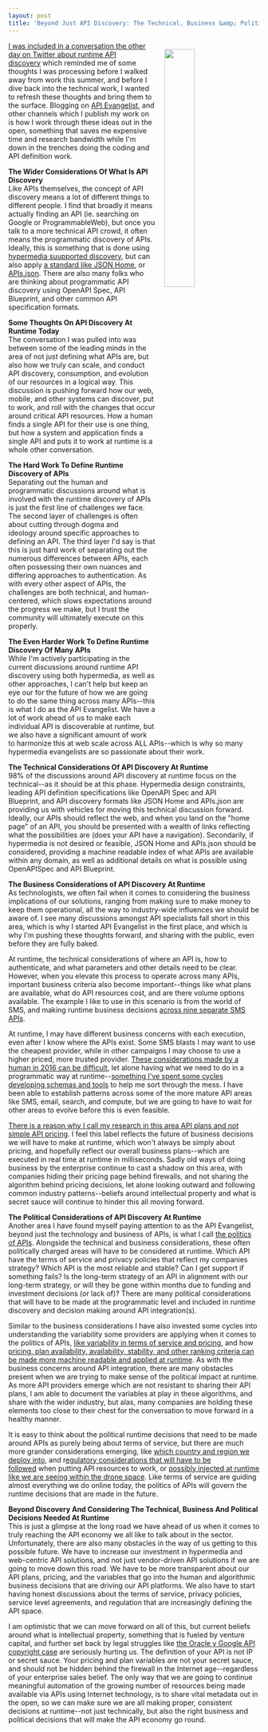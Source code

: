 ```yaml
---
layout: post
title: 'Beyond Just API Discovery: The Technical, Business &amp; Political Decisions Needed At Runtime'
---
```

<p><img style="padding: 15px;" src="https://s3.amazonaws.com/kinlane-productions/bw-icons/bw-runtime-api.png" alt="" width="35%" align="right" /></p>
<p><a href="https://twitter.com/steveklabnik/status/769658220159836160">I was included in a conversation the other day on Twitter about runtime API discovery</a>&nbsp;which reminded me of some thoughts I was processing before I walked away from work this summer, and before I dive back into the technical work, I wanted to refresh these thoughts and bring them to the surface. Blogging on <a href="http://apievangelist.com">API Evangelist</a>, and other channels which I publish my work on is how I work through these ideas out in the open, something that saves me expensive time and research bandwidth while I'm down in the trenches doing the coding and API definition work.</p>
<p><strong>The Wider Considerations Of What Is API Discovery</strong><br />Like APIs themselves, the concept of API discovery means a lot of different things to different people. I find that broadly it means actually&nbsp;finding an API (ie. searching on Google or ProgrammableWeb), but once you talk to a more technical API crowd, it often means the programmatic discovery of APIs. Ideally, this is something that is done using <a href="https://en.wikipedia.org/wiki/HATEOAS">hypermedia suupported discovery</a>, but can also apply <a href="https://tools.ietf.org/html/draft-nottingham-json-home-02">a standard like JSON Home</a>, or <a href="http://apisjson.org">APIs.json</a>. There are also many folks who are thinking about programmatic API discovery using OpenAPI Spec, API Blueprint, and other common API specification formats.</p>
<p><strong>Some Thoughts On API Discovery At Runtime Today</strong><br />The conversation I was pulled into was between some of the leading minds in the area of not just defining what APIs are, but also how we truly can scale, and conduct API discovery, consumption, and evolution of our resources in a logical way. This discussion is pushing forward how our web, mobile, and other systems can discover, put to work, and roll with the changes that occur around critical API resources. How a human finds a single API for their use&nbsp;is one thing, but how a system and application finds a single API and puts it to work at runtime is a whole other conversation.</p>
<p><strong>The Hard Work To Define Runtime Discovery of APIs</strong><br />Separating out the human and programmatic discussions around what is involved with the runtime discovery of APIs is just the first&nbsp;line of challenges&nbsp;we face. The second layer of challenges is often about cutting through dogma and ideology&nbsp;around specific approaches to defining an API. The third layer I'd say is that this is just hard work of separating out the numerous differences between APIs, each often possessing their own nuances&nbsp;and differing approaches to authentication. As with every other aspect of APIs, the challenges are both technical, and human-centered, which slows expectations around the progress we make, but I trust the community will ultimately execute on this properly.&nbsp;</p>
<p><strong>The Even Harder Work To Define Runtime Discovery Of Many APIs</strong><br />While I'm actively participating in the current discussions around runtime API discovery using both hypermedia, as well as other approaches, I can't help but keep an eye our for the future of how we are going to do the same thing across many APIs--this is what I do as the API Evangelist. We have a lot of work ahead of us to make each individual API is discoverable at runtime, but we also have a significant amount of work to harmonize this at web scale across ALL APIs--which is why so many hypermedia evangelists are so passionate about their work.&nbsp;</p>
<p><strong>The Technical Considerations Of API Discovery At Runtime</strong><br />98% of the discussions around API discovery at runtime focus on the technical--as it should be at this phase. Hypermedia design constraints, leading API definition specifications like OpenAPI Spec and API Blueprint,&nbsp;and API discovery formats like JSON Home and APIs.json are providing us with vehicles for moving this technical discussion forward. Ideally, our APIs should reflect the web, and when you land on the "home page" of an API, you should be presented with a wealth of links reflecting what the possibilities are (does your API have a navigation). Secondarily, if hypermedia is not desired or feasible, JSON Home and APIs.json should be considered, providing a machine readable index of what APIs are available within any domain, as well as additional details on what is possible using OpenAPISpec and API Blueprint.</p>
<p><strong>The Business Considerations of API Discovery At Runtime</strong><br />As technologists, we often fail when it comes to considering the business implications of our solutions, ranging from making sure to make money to keep them operational, all the way to industry-wide influences we should be aware of. I see many discussions amongst API specialists fall short in this area, which is why I started API Evangelist in the first place, and which is why I'm pushing these thoughts forward, and sharing with the public, even before they are fully baked. &nbsp;</p>
<p>At runtime, the technical considerations of where an API is, how to authenticate, and what parameters and other details need to be clear. However, when you elevate this process to operate across many APIs, important business criteria also become important--things like what plans are available, what do API resources cost, and are there volume options available. The example I like to use in this scenario is from the world of SMS, and making runtime business decisions&nbsp;<a href="http://sms.stack.network/apis.json">across nine separate SMS APIs</a>.</p>
<p>At runtime, I may have different business concerns with each execution, even after I know where the APIs exist. Some SMS blasts I may want to use the cheapest provider, while in other campaigns I may choose to use a higher priced, more trusted provider. <a href="http://apievangelist.com/2016/03/06/numerous-challenges-when-it-comes-to-comparing-even-similar-api-plans/">These considerations made by a human in 2016 can be difficult</a>, let alone having what we need to do in a programmatic way at runtime--<a href="http://apievangelist.com/2016/02/13/my-tooling-and-api-for-gathering-and-organizing-the-details-of-the-plans-and-pricing-for-apis/">something I've spent some cycles developing schemas and tools</a> to help me sort through the mess. I have been able to establish patterns across some of the more mature API areas like SMS, email, search, and compute, but we are going to have to wait for other areas to evolve before this is even feasible.</p>
<p><a href="http://apievangelist.com/2015/12/15/why-i-labeled-my-research-api-plans-instead-of-api-pricing/">There is a reason why I call my research in this area API plans and not simple API pricing</a>. I feel this label reflects the future of business decisions we will have to make at runtime, which won't always be simply about pricing, and hopefully reflect our overall business plans--which are executed in real time at runtime in milliseconds. Sadly old ways of doing business by the enterprise continue to cast a shadow on this area, with companies hiding their pricing page behind firewalls, and not sharing the algorithm behind pricing decisions, let alone looking outward and following common industry patterns--beliefs around intellectual property and what is secret sauce will continue to hinder this all moving forward.</p>
<p><strong>The Political Considerations of API Discovery At Runtime</strong><br />Another area I have found myself paying attention to as the API Evangelist, beyond just the technology and business of APIs, is what I call&nbsp;<a href="http://apievangelist.com/2014/03/17/politics-of-apis/">the politics of APIs</a>. Alongside the technical and business considerations, these often politically charged areas will have to be considered at runtime. Which API have the terms of service and privacy policies that reflect my companies strategy? Which API is the most reliable and stable? Can I get support if something fails? Is the long-term strategy of an API in alignment with our long-term strategy, or will they be gone within months due to funding and investment decisions (or lack of)? There are many political considerations that will have to be made at the programmatic level and included in runtime discovery and decision making around API integration(s).</p>
<p>Similar to the business considerations I have also invested some cycles into understanding the variability some providers are applying when it comes to the politics of APIs, <a href="http://apievangelist.com/2015/12/15/customizable-terms-of-service-as-part-of-your-api-plans/">like variability in terms of service and pricing</a>, and how <a href="http://apievangelist.com/2015/10/31/after-combining-my-api-plans-pricing-and-rating-research-i-see-hints-of-an-api-industry-economic-engine/">pricing, plan availability, availability, stability, and other ranking criteria can be made more machine readable and applied at runtime</a>. As with the business concerns around API integration, there are many obstacles present when we are trying to make sense of the political impact at runtime. As more API providers emerge which are not resistant to sharing their API plans, I am able to document the variables at play in these algorithms, and share&nbsp;with the wider industry, but alas, many companies are holding these elements too close to their chest for the conversation to move forward in a healthy manner.</p>
<p>It is easy to think about the political runtime decisions that need to be made around APIs as purely being about terms of service, but there are much more grander considerations emerging, like <a href="http://apievangelist.com/2016/01/05/your-api-access-replicated-into-multiple-regions-around-the-globe-for-additional-charge/">which country and region we deploy into</a>, and r<a href="http://apievangelist.com/2015/03/27/politics-of-apis-talk-of-api-driven-regulation-is-increasing/">egulatory considerations that will have to be followed</a>&nbsp;when putting API resources to work, or <a href="http://apievangelist.com/2016/08/02/direct-government-connection-into-internet-of-things-devices-like-we-are-seeing-with-drones/">possibly injected at runtime like we are seeing within the drone space</a>. Like terms of service are guiding almost everything we do online today, the politics of APIs will govern the runtime decisions that are made in the future.&nbsp;</p>
<p><strong>Beyond Discovery And Considering The Technical, Business And Political Decisions Needed At Runtime</strong><br />This is just a glimpse at the long road we have ahead of us when it comes to truly reaching the API economy we all like to talk about in the sector. Unfortunately, there are also many obstacles in the way of us getting to this possible future. We have to increase our investment in hypermedia and web-centric API solutions, and not just vendor-driven API solutions if we are going to move down this road. We have to be more transparent about our API plans, pricing, and the variables that go into the human and algorithmic business decisions that are driving our API platforms. We also have to start having honest discussions about the terms of service, privacy policies, service level agreements, and regulation that are increasingly defining the API space.&nbsp;</p>
<p>I am optimistic that we can move forward on all of this, but current beliefs around what is intellectual property, something that is fueled by venture capital, and further set back by legal struggles like <a href="http://apievangelist.com/2015/08/22/what-we-can-do-to-make-a-difference-in-the-wake-of-oracle-v-google-api-copyright-case/">the Oracle v Google API copyright case</a> are seriously hurting us. The definition of your API is not IP or secret sauce. Your pricing and plan variables are not your secret sauce, and should not be hidden behind the firewall in the Internet age--regardless of your enterprise sales belief. The only way that we are going to continue meaningful automation of the growing number of resources being made available via APIs using Internet technology, is to share vital metadata out in the open, so we can make sure we are all making proper, consistent decisions at runtime--not just technically, but also the right business and political decisions that will make the API economy go round.</p>